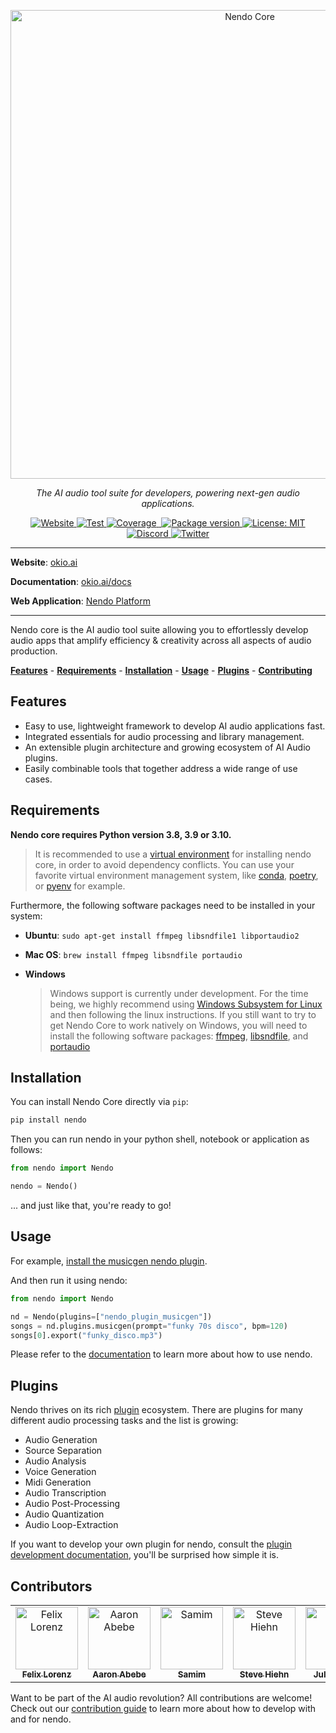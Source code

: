 <p align="center">
  <a href="https://github.com/okio-ai/nendo"><img src="https://okio.ai/docs/assets/nendo_core_logo.png" width="750" alt="Nendo Core"></a>
</p>

<p align="center">
    <em>The AI audio tool suite for developers, powering next-gen audio applications.</em>
</p>

<p align="center">
<a href="https://okio.ai" target="_blank">
    <img src="https://img.shields.io/website/https/okio.ai" alt="Website">
</a>
<a href="https://github.com/okio-ai/nendo/actions/workflows/test.yml" target="_blank">
    <img src="https://github.com/okio-ai/nendo/actions/workflows/test.yml/badge.svg" alt="Test">
</a>
<a href="https://coverage-badge.samuelcolvin.workers.dev/redirect/okio-ai/nendo" target="_blank">
    <img src="https://coverage-badge.samuelcolvin.workers.dev/okio-ai/nendo.svg" alt="Coverage">
</a>
<a href="https://coverage-badge.samuelcolvin.workers.dev/redirct/okio-ai/nendo" target="_blank">
    <img src="" alt="">
</a>
<a href="https://pypi.org/project/nendo" target="_blank">
    <img src="https://img.shields.io/pypi/v/nendo?color=%2334D058&label=pypi%20package" alt="Package version">
</a>
<a href="https://opensource.org/licenses/MIT" target="_blank">
    <img src="https://img.shields.io/badge/License-MIT-yellow.svg" alt="License: MIT">
</a>
<a href="https://discord.gg/gaZMZKzScj" target="_blank">
    <img src="https://dcbadge.vercel.app/api/server/XpkUsjwXTp?compact=true&style=flat" alt="Discord">
</a>
<a href="https://twitter.com/okio_ai" target="_blank">
    <img src="https://img.shields.io/twitter/url/https/twitter.com/okio_ai.svg?style=social&label=Follow%20%40okio_ai" alt="Twitter">
</a>
</p>

---

**Website**: <a href="https://okio.ai/" target="_blank">okio.ai</a>

**Documentation**: <a href="https://okio.ai/docs" target="_blank">okio.ai/docs</a>

**Web Application**: <a href="https://github.com/okio-ai/Nendo-Platform" target="_blank">Nendo Platform</a>

---

Nendo core is the AI audio tool suite allowing you to effortlessly develop audio apps that amplify efficiency & creativity across all aspects of audio production.

**[Features](#features)** - **[Requirements](#requirements)** - **[Installation](#installation)** - **[Usage](#usage)** - **[Plugins](#plugins)** - **[Contributing](#contributing)**

## Features

- Easy to use, lightweight framework to develop AI audio applications fast.
- Integrated essentials for audio processing and library management.
- An extensible plugin architecture and growing ecosystem of AI Audio plugins.
- Easily combinable tools that together address a wide range of use cases.

## Requirements

**Nendo core requires Python version 3.8, 3.9 or 3.10.**

> It is recommended to use a [virtual environment](https://docs.python.org/3/library/venv.html) for installing nendo core, in order to avoid dependency conflicts. You can use your favorite virtual environment management system, like [conda](https://docs.conda.io/en/latest/), [poetry](https://python-poetry.org/), or [pyenv](https://github.com/pyenv/pyenv) for example.

Furthermore, the following software packages need to be installed in your system:

- **Ubuntu**: `sudo apt-get install ffmpeg libsndfile1 libportaudio2`
- **Mac OS**: `brew install ffmpeg libsndfile portaudio`
- **Windows**

    > Windows support is currently under development. For the time being, we highly recommend using [Windows Subsystem for Linux](https://learn.microsoft.com/en-us/windows/wsl/install) and then following the linux instructions. If you still want to try to get Nendo Core to work natively on Windows, you will need to install the following software packages: [ffmpeg](https://ffmpeg.org/download.html), [libsndfile](https://github.com/libsndfile/libsndfile), and [portaudio](https://files.portaudio.com/download.html)

## Installation

You can install Nendo Core directly via `pip`:

```bash
pip install nendo
```

Then you can run nendo in your python shell, notebook or application as follows:

```python
from nendo import Nendo

nendo = Nendo()
```

... and just like that, you're ready to go!

## Usage

For example, [install the musicgen nendo plugin](https://github.com/okio-ai/nendo_plugin_musicgen#requirements).

And then run it using nendo:

```python
from nendo import Nendo

nd = Nendo(plugins=["nendo_plugin_musicgen"])
songs = nd.plugins.musicgen(prompt="funky 70s disco", bpm=120)
songs[0].export("funky_disco.mp3")
```

Please refer to the [documentation](https://okio.ai/docs/usage/) to learn more about how to use nendo.

## Plugins

Nendo thrives on its rich [plugin](https://okio.ai/docs/plugins) ecosystem. There are plugins for many different audio processing tasks and the list is growing:

- Audio Generation
- Source Separation
- Audio Analysis
- Voice Generation
- Midi Generation
- Audio Transcription
- Audio Post-Processing
- Audio Quantization
- Audio Loop-Extraction

If you want to develop your own plugin for nendo, consult the [plugin development documentation](https://okio.ai/docs/development/plugindev/), you'll be surprised how simple it is.

## Contributors

<!-- ALL-CONTRIBUTORS-LIST:START - Do not remove or modify this section -->
<!-- prettier-ignore-start -->
<!-- markdownlint-disable -->
<table>
  <tbody>
    <tr>
      <td align="center" valign="top" width="14.28%"><a href="https://breathdance.net"><img src="https://avatars.githubusercontent.com/u/5659844?v=4" width="100px;" alt="Felix Lorenz"/><br /><sub><b>Felix Lorenz</b></sub></td>
      <td align="center" valign="top" width="14.28%"><a href="https://github.com/aaronabebe"><img src="https://avatars.githubusercontent.com/u/17432850?v=4" width="100px;" alt="Aaron Abebe"/><br /><sub><b>Aaron Abebe</b></sub></td>
      <td align="center" valign="top" width="14.28%"><a href="https://samim.io"><img src="https://avatars.githubusercontent.com/u/2211475?v=4" width="100px;" alt="Samim"/><br /><sub><b>Samim</b></sub></td>
      <td align="center" valign="top" width="14.28%"><a href="https://github.com/shiehn"><img src="https://avatars.githubusercontent.com/u/826261?v=4" width="100px;" alt="Steve Hiehn"/><br /><sub><b>Steve Hiehn</b></sub></td>
      <td align="center" valign="top" width="14.28%"><a href="https://github.com/JLenzy"><img src="https://avatars.githubusercontent.com/u/64747969?v=4" width="100px;" alt="Julian Lenz"/><br /><sub><b>Julian Lenz</b></sub></td>
      <td align="center" valign="top" width="14.28%"><a href="https://github.com/philibb"><img src="https://avatars.githubusercontent.com/u/23077713?v=4" width="100px;" alt="Philipp Braun"/><br /><sub><b>Philipp Braun</b></sub></td>
      <td align="center" valign="top" width="14.28%"><a href="https://github.com/M-HO"><img src="https://avatars.githubusercontent.com/u/4912712?v=4" width="100px;" alt="Michal Ho"/><br /><sub><b>Michal Ho</b></sub></td>
    </tr>
  </tbody>
</table>
<!-- markdownlint-restore -->
<!-- prettier-ignore-end -->

<!-- ALL-CONTRIBUTORS-LIST:END -->

Want to be part of the AI audio revolution? All contributions are welcome! Check out our [contribution guide](https://okio.ai/docs/contributing) to learn more about how to develop with and for nendo.
